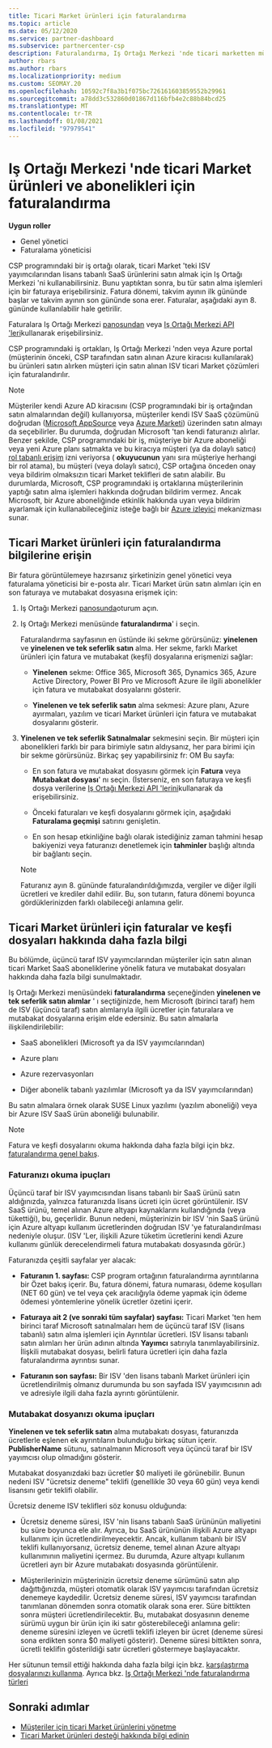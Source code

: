 ```yaml
---
title: Ticari Market ürünleri için faturalandırma
ms.topic: article
ms.date: 05/12/2020
ms.service: partner-dashboard
ms.subservice: partnercenter-csp
description: Faturalandırma, Iş Ortağı Merkezi 'nde ticari marketten müşteriler için satın alınan ISV SaaS ürünleri veya abonelikleri için nasıl çalıştığını öğrenin.
author: rbars
ms.author: rbars
ms.localizationpriority: medium
ms.custom: SEOMAY.20
ms.openlocfilehash: 10592c7f8a3b1f075bc726161603859552b29961
ms.sourcegitcommit: a78dd3c532860d01867d116bfb4e2c88b84bcd25
ms.translationtype: MT
ms.contentlocale: tr-TR
ms.lasthandoff: 01/08/2021
ms.locfileid: "97979541"
---
```

# <a name="billing-for-commercial-marketplace-products-and-subscriptions-in-partner-center"></a>Iş Ortağı Merkezi 'nde ticari Market ürünleri ve abonelikleri için faturalandırma


**Uygun roller**

- Genel yönetici
- Faturalama yöneticisi

CSP programındaki bir iş ortağı olarak, ticari Market 'teki ISV yayımcılarından lisans tabanlı SaaS ürünlerini satın almak için Iş Ortağı Merkezi 'ni kullanabilirsiniz. Bunu yaptıktan sonra, bu tür satın alma işlemleri için bir faturaya erişebilirsiniz. Fatura dönemi, takvim ayının ilk gününde başlar ve takvim ayının son gününde sona erer. Faturalar, aşağıdaki ayın 8. gününde kullanılabilir hale getirilir.

Faturalara Iş Ortağı Merkezi [panosundan](https://partner.microsoft.com/dashboard/) veya [Iş Ortağı Merkezi API 'leri](/partner-center/develop/)kullanarak erişebilirsiniz.

CSP programındaki iş ortakları, Iş Ortağı Merkezi 'nden veya Azure portal (müşterinin önceki, CSP tarafından satın alınan Azure kiracısı kullanılarak) bu ürünleri satın alırken müşteri için satın alınan ISV ticari Market çözümleri için faturalandırılır.

>[!NOTE]
>Müşteriler kendi Azure AD kiracısını (CSP programındaki bir iş ortağından satın almalarından değil) kullanıyorsa, müşteriler kendi ISV SaaS çözümünü doğrudan ([Microsoft AppSource](https://appsource.microsoft.com/) veya [Azure Marketi](https://azuremarketplace.microsoft.com/)) üzerinden satın almayı da seçebilirler. Bu durumda, doğrudan Microsoft 'tan kendi faturanızı alırlar. Benzer şekilde, CSP programındaki bir iş, müşteriye bir Azure aboneliği veya yeni Azure planı satmakta ve bu kiracıya müşteri (ya da dolaylı satıcı) [rol tabanlı erişim](/azure/role-based-access-control/built-in-roles) izni veriyorsa ( **okuyucunun** yanı sıra müşteriye herhangi bir rol atama), bu müşteri (veya dolaylı satıcı), CSP ortağına önceden onay veya bildirim olmaksızın ticari Market teklifleri de satın alabilir. Bu durumlarda, Microsoft, CSP programındaki iş ortaklarına müşterilerinin yaptığı satın alma işlemleri hakkında doğrudan bildirim vermez. Ancak Microsoft, bir Azure aboneliğinde etkinlik hakkında uyarı veya bildirim ayarlamak için kullanabileceğiniz isteğe bağlı bir [Azure izleyici](/azure/azure-monitor/platform/alerts-activity-log) mekanizması sunar.

## <a name="access-billing-information-for-commercial-marketplace-products"></a>Ticari Market ürünleri için faturalandırma bilgilerine erişin

Bir fatura görüntülemeye hazırsanız şirketinizin genel yönetici veya faturalama yöneticisi bir e-posta alır. Ticari Market ürün satın alımları için en son faturaya ve mutabakat dosyasına erişmek için:

1. Iş Ortağı Merkezi [panosunda](https://partner.microsoft.com/dashboard/)oturum açın.

2. Iş Ortağı Merkezi menüsünde **faturalandırma**' i seçin. 

    Faturalandırma sayfasının en üstünde iki sekme görürsünüz: **yinelenen** ve **yinelenen ve tek seferlik satın** alma. Her sekme, farklı Market ürünleri için fatura ve mutabakat (keşfi) dosyalarına erişmenizi sağlar:

    - **Yinelenen** sekme: Office 365, Microsoft 365, Dynamics 365, Azure Active Directory, Power BI Pro ve Microsoft Azure ile ilgili abonelikler için fatura ve mutabakat dosyalarını gösterir.

    - **Yinelenen ve tek seferlik satın** alma sekmesi: Azure planı, Azure ayırmaları, yazılım ve ticari Market ürünleri için fatura ve mutabakat dosyalarını gösterir.
  
3. **Yinelenen ve tek seferlik Satınalmalar** sekmesini seçin. Bir müşteri için abonelikleri farklı bir para birimiyle satın aldıysanız, her para birimi için bir sekme görürsünüz. Birkaç şey yapabilirsiniz fr: OM Bu sayfa:

    - En son fatura ve mutabakat dosyasını görmek için **Fatura** veya **Mutabakat dosyası**' nı seçin. (İsterseniz, en son faturaya ve keşfi dosya verilerine [Iş Ortağı Merkezi API 'lerini](/partner-center/develop/)kullanarak da erişebilirsiniz.

    - Önceki faturaları ve keşfi dosyalarını görmek için, aşağıdaki **Faturalama geçmişi** satırını genişletin.

    - En son hesap etkinliğine bağlı olarak istediğiniz zaman tahmini hesap bakiyenizi veya faturanızı denetlemek için **tahminler** başlığı altında bir bağlantı seçin.  

    >[!NOTE]
    > Faturanız ayın 8. gününde faturalandırıldığımızda, vergiler ve diğer ilgili ücretleri ve krediler dahil edilir. Bu, son tutarın, fatura dönemi boyunca gördüklerinizden farklı olabileceği anlamına gelir.

## <a name="more-about-invoices-and-recon-files-for-commercial-marketplace-products"></a>Ticari Market ürünleri için faturalar ve keşfi dosyaları hakkında daha fazla bilgi

Bu bölümde, üçüncü taraf ISV yayımcılarından müşteriler için satın alınan ticari Market SaaS aboneliklerine yönelik fatura ve mutabakat dosyaları hakkında daha fazla bilgi sunulmaktadır.

Iş Ortağı Merkezi menüsündeki **faturalandırma** seçeneğinden **yinelenen ve tek seferlik satın alımlar** ' ı seçtiğinizde, hem Microsoft (birinci taraf) hem de ISV (üçüncü taraf) satın alımlarıyla ilgili ücretler için faturalara ve mutabakat dosyalarına erişim elde edersiniz. Bu satın almalarla ilişkilendirilebilir:

- SaaS abonelikleri (Microsoft ya da ISV yayımcılarından)

- Azure planı

- Azure rezervasyonları

- Diğer abonelik tabanlı yazılımlar (Microsoft ya da ISV yayımcılarından)

Bu satın almalara örnek olarak SUSE Linux yazılımı (yazılım aboneliği) veya bir Azure ISV SaaS ürün aboneliği bulunabilir.

>[!NOTE]
> Fatura ve keşfi dosyalarını okuma hakkında daha fazla bilgi için bkz. [faturalandırma genel bakış](billing.md).

### <a name="tips-on-reading-your-invoice"></a>Faturanızı okuma ipuçları

Üçüncü taraf bir ISV yayımcısından lisans tabanlı bir SaaS ürünü satın aldığınızda, yalnızca faturanızda lisans ücreti için ücret görüntülenir. ISV SaaS ürünü, temel alınan Azure altyapı kaynaklarını kullandığında (veya tükettiği), bu, geçerlidir. Bunun nedeni, müşterinizin bir ISV 'nin SaaS ürünü için Azure altyapı kullanım ücretlerinden doğrudan ISV 'ye faturalandırılması nedeniyle oluşur. (ISV 'Ler, ilişkili Azure tüketim ücretlerini kendi Azure kullanımı günlük derecelendirmeli fatura mutabakatı dosyasında görür.)

Faturanızda çeşitli sayfalar yer alacak:

- **Faturanın 1. sayfası:** CSP program ortağının faturalandırma ayrıntılarına bir Özet bakış içerir. Bu, fatura dönemi, fatura numarası, ödeme koşulları (NET 60 gün) ve tel veya çek aracılığıyla ödeme yapmak için ödeme ödemesi yöntemlerine yönelik ücretler özetini içerir.

- **Faturaya ait 2 (ve sonraki tüm sayfalar) sayfası:** Ticari Market 'ten hem birinci taraf Microsoft satınalmaları hem de üçüncü taraf ISV (lisans tabanlı) satın alma işlemleri için Ayrıntılar ücretleri. ISV lisansı tabanlı satın alımları her ürün adının altında **Yayımcı** satırıyla tanımlayabilirsiniz. İlişkili mutabakat dosyası, belirli fatura ücretleri için daha fazla faturalandırma ayrıntısı sunar.

- **Faturanın son sayfası:** Bir ISV 'den lisans tabanlı Market ürünleri için ücretlendirilmiş olmanız durumunda bu son sayfada ISV yayımcısının adı ve adresiyle ilgili daha fazla ayrıntı görüntülenir.

### <a name="tips-on-reading-your-reconciliation-file"></a>Mutabakat dosyanızı okuma ipuçları

**Yinelenen ve tek seferlik satın** alma mutabakatı dosyası, faturanızda ücretlerle eşlenen ek ayrıntıların bulunduğu birkaç sütun içerir. **PublisherName** sütunu, satınalmanın Microsoft veya üçüncü taraf bir ISV yayımcısı olup olmadığını gösterir.

Mutabakat dosyanızdaki bazı ücretler $0 maliyeti ile görünebilir. Bunun nedeni ISV "ücretsiz deneme" teklifi (genellikle 30 veya 60 gün) veya kendi lisansını getir teklifi olabilir.

Ücretsiz deneme ISV teklifleri söz konusu olduğunda:

- Ücretsiz deneme süresi, ISV 'nin lisans tabanlı SaaS ürününün maliyetini bu süre boyunca ele alır. Ayrıca, bu SaaS ürününün ilişkili Azure altyapı kullanımı için ücretlendirilmeyecektir.  Ancak, kullanım tabanlı bir ISV teklifi kullanıyorsanız, ücretsiz deneme, temel alınan Azure altyapı kullanımının maliyetini içermez. Bu durumda, Azure altyapı kullanım ücretleri ayrı bir Azure mutabakatı dosyasında görüntülenir.

- Müşterilerinizin müşterinizin ücretsiz deneme sürümünü satın alıp dağıttığınızda, müşteri otomatik olarak ISV yayımcısı tarafından ücretsiz denemeye kaydedilir. Ücretsiz deneme süresi, ISV yayımcısı tarafından tanımlanan dönemden sonra otomatik olarak sona erer. Süre bittikten sonra müşteri ücretlendirilecektir. Bu, mutabakat dosyasının deneme sürümü uygun bir ürün için iki satır gösterebileceği anlamına gelir: deneme süresini izleyen ve ücretli teklifi izleyen bir ücret (deneme süresi sona erdikten sonra $0 maliyeti gösterir). Deneme süresi bittikten sonra, ücretli teklifin gösterildiği satır ücretleri göstermeye başlayacaktır. 

Her sütunun temsil ettiği hakkında daha fazla bilgi için bkz. [karşılaştırma dosyalarınızı kullanma](use-the-reconciliation-files.md). Ayrıca bkz. [Iş Ortağı Merkezi 'nde faturalandırma türleri](billing-different-types.md)

## <a name="next-steps"></a>Sonraki adımlar

- [Müşteriler için ticari Market ürünlerini yönetme](csp-commercial-marketplace-manage.md)
- [Ticari Market ürünleri desteği hakkında bilgi edinin](csp-commercial-marketplace-support.md)